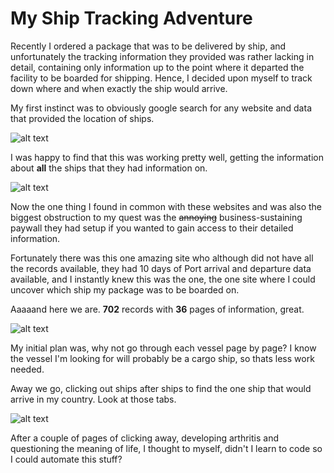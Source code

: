 # My Ship Tracking Adventure

Recently I ordered a package that was to be delivered by ship, and unfortunately the tracking information they provided was rather lacking in detail, containing only information up to the point where it departed the facility to be boarded for shipping. Hence, I decided upon myself to track down where and when exactly the ship would arrive.

My first instinct was to obviously google search for any website and data that provided the location of ships.

![alt text](https://github.com/denzelmok/python-projects/blob/main/python-ship-finder/images/search.png)

I was happy to find that this was working pretty well, getting the information about **all** the ships that they had information on.

![alt text](https://github.com/denzelmok/python-projects/blob/main/python-ship-finder/images/map.png)

Now the one thing I found in common with these websites and was also the biggest obstruction to my quest was the ~~annoying~~ business-sustaining paywall they had setup if you wanted to gain access to their detailed information.

Fortunately there was this one amazing site who although did not have all the records available, they had 10 days of Port arrival and departure data available, and I instantly knew this was the one, the one site where I could uncover which ship my package was to be boarded on.

Aaaaand here we are. **702** records with **36** pages of information, great.

![alt text](https://github.com/denzelmok/python-projects/blob/main/python-ship-finder/images/data.png)

My initial plan was, why not go through each vessel page by page? I know the vessel I'm looking for will probably be a cargo ship, so thats less work needed.

Away we go, clicking out ships after ships to find the one ship that would arrive in my country. Look at those tabs.

![alt text](https://github.com/denzelmok/python-projects/blob/main/python-ship-finder/images/tabs.png)

After a couple of pages of clicking away, developing arthritis and questioning the meaning of life, I thought to myself, didn't I learn to code so I could automate this stuff?
